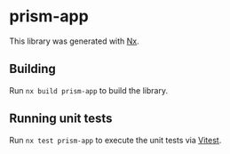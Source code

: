 # prism-app

This library was generated with [Nx](https://nx.dev).

## Building

Run `nx build prism-app` to build the library.

## Running unit tests

Run `nx test prism-app` to execute the unit tests via [Vitest](https://vitest.dev/).
